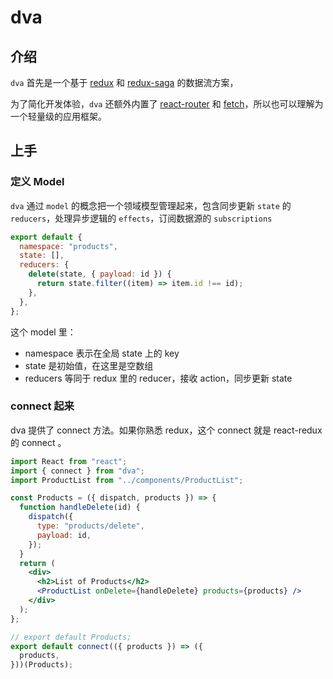 # dva

## 介绍

`dva` 首先是一个基于 [redux](https://github.com/reduxjs/redux) 和 [redux-saga](https://github.com/redux-saga/redux-saga) 的数据流方案，

为了简化开发体验，`dva` 还额外内置了 [react-router](https://github.com/ReactTraining/react-router) 和 [fetch](https://github.com/github/fetch)，所以也可以理解为一个轻量级的应用框架。

## 上手

### 定义 Model

`dva` 通过 `model` 的概念把一个领域模型管理起来，包含同步更新 `state` 的 `reducers`，处理异步逻辑的 `effects`，订阅数据源的 `subscriptions`

```js
export default {
  namespace: "products",
  state: [],
  reducers: {
    delete(state, { payload: id }) {
      return state.filter((item) => item.id !== id);
    },
  },
};
```

这个 model 里：

- namespace 表示在全局 state 上的 key
- state 是初始值，在这里是空数组
- reducers 等同于 redux 里的 reducer，接收 action，同步更新 state

### connect 起来

dva 提供了 connect 方法。如果你熟悉 redux，这个 connect 就是 react-redux 的 connect 。

```jsx
import React from "react";
import { connect } from "dva";
import ProductList from "../components/ProductList";

const Products = ({ dispatch, products }) => {
  function handleDelete(id) {
    dispatch({
      type: "products/delete",
      payload: id,
    });
  }
  return (
    <div>
      <h2>List of Products</h2>
      <ProductList onDelete={handleDelete} products={products} />
    </div>
  );
};

// export default Products;
export default connect(({ products }) => ({
  products,
}))(Products);
```
